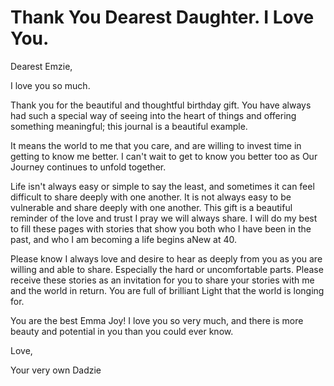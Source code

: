 # Thank You Dearest Daughter. I Love You.

Dearest Emzie, 

I love you so much. 

Thank you for the beautiful and thoughtful birthday gift. You have always had such a special way of seeing into the heart of things and offering something meaningful; this journal is a beautiful example. 

It means the world to me that you care, and are willing to invest time in getting to know me better. I can't wait to get to know you better too as Our Journey continues to unfold together.  

Life isn't always easy or simple to say the least, and sometimes it can feel difficult to share deeply with one another. It is not always easy to be vulnerable and share deeply with one another. This gift is a beautiful reminder of the love and trust I pray we will always share. I will do my best to fill these pages with stories that show you both who I have been in the past, and who I am becoming a life begins aNew at 40. 

Please know I always love and desire to hear as deeply from you as you are willing and able to share. Especially the hard or uncomfortable parts. Please receive these stories as an invitation for you to share your stories with me and the world in return. You are full of brilliant Light that the world is longing for. 

You are the best Emma Joy! I love you so very much, and there is more beauty and potential in you than you could ever know. 

Love, 

Your very own Dadzie